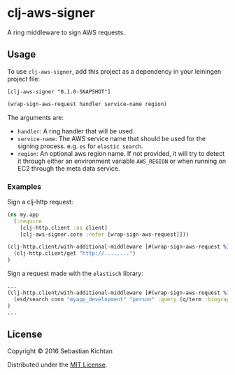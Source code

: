 # clj-aws-signer
A ring middleware to sign AWS requests.

## Usage
To use `clj-aws-signer`, add this project as a dependency in your leiningen project file:

`[clj-aws-signer "0.1.0-SNAPSHOT"]`

```clojure
(wrap-sign-aws-request handler service-name region)
```
The arguments are:
* `handler`: A ring handler that will be used.
* `service-name`: The AWS service name that should be used for the signing process.
                  e.g. `es` for `elastic search`.
* `region`: An optional aws region name. If not provided, it will try to detect it through either an environment variable `AWS_REGION` or when running on EC2 through the meta data service.

### Examples
Sign a clj-http request:
```clojure
(ns my.app
  (:require
    [clj-http.client :as client]
    [clj-aws-signer.core :refer [wrap-sign-aws-request]]))

(clj-http.client/with-additional-middleware [#(wrap-sign-aws-request %1 "<SERVICE NAME>")]
  (clj-http.client/get "http://........")
)
```

Sign a request made with the `elastisch` library:
```clojure
...
(clj-http.client/with-additional-middleware [#(wrap-sign-aws-request %1 "es")]
  (esd/search conn "myapp_development" "person" :query (q/term :biography "New York"))
)
...
```

## License
Copyright © 2016 Sebastian Kichtan

Distributed under the [MIT License](http://opensource.org/licenses/MIT).
